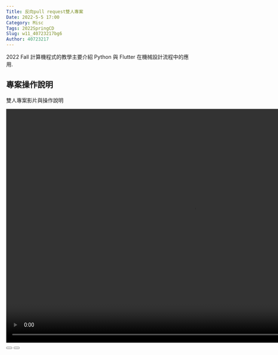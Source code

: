 ```yaml
---
Title: 反向pull request雙人專案
Date: 2022-5-5 17:00
Category: Misc
Tags: 2022SpringCD
Slug: w11_40723217bg6
Author: 40723217
---
```


2022 Fall 計算機程式的教學主要介紹 Python 與 Flutter 在機械設計流程中的應用.

<!-- PELICAN_END_SUMMARY -->

專案操作說明
----
雙人專案影片與操作說明

 <script>
var winkVideoData_pelican = {
  dataVersion: 1,
  frameRate: 10,
  buttonFrameLength: 5,
  buttonFrameOffset: 2,
  frameStops: {
  },
};
</script>
<!-- 接下來將 mp4 檔案從 downloads 目錄取出 -->
<div class="winkVideoContainerClass"><video autoplay="autoplay" class="winkVideoClass" controls="controls" data-dirname="./../cmsimde/static" data-varname="winkVideoData_pelican" height="630" muted="true" width="1008">
<source src="./../downloads/twomembersproject.mp4" type="video/mp4"/></video>
<div class="winkVideoOverlayClass"></div>
<div class="winkVideoControlBarClass"><button class="winkVideoControlBarPlayButtonClass"></button> <button class="winkVideoControlBarPauseButtonClass"></button>
<div class="winkVideoControlBarProgressLeftClass"></div>
<div class="winkVideoControlBarProgressEmptyMiddleClass"></div>
<div class="winkVideoControlBarProgressRightClass"></div>
<div class="winkVideoControlBarProgressFilledMiddleClass"></div>
<div class="winkVideoControlBarProgressThumbClass"></div>
</div>
<div class="winkVideoPlayOverlayClass"></div>
</div>
